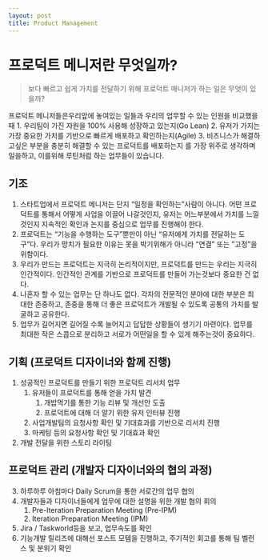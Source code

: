 ```yaml
---
layout: post
title: Product Management
---
```

<script>
  (function(i,s,o,g,r,a,m){i['GoogleAnalyticsObject']=r;i[r]=i[r]||function(){
  (i[r].q=i[r].q||[]).push(arguments)},i[r].l=1*new Date();a=s.createElement(o),
  m=s.getElementsByTagName(o)[0];a.async=1;a.src=g;m.parentNode.insertBefore(a,m)
  })(window,document,'script','https://www.google-analytics.com/analytics.js','ga');

  ga('create', 'UA-105839481-1', 'auto');
  ga('send', 'pageview');
</script>

# 프로덕트 메니저란 무엇일까?
> 보다 빠르고 쉽게 가치를 전달하기 위해 프로덕트 매니저가 하는 일은 무엇이 있을까?

프로덕트 메니저들은우리앞에 놓여있는 일들과 우리의 업무할 수 있는 인원을 비교했을 때
	1. 우리팀이 가진 자원을 100% 사용해 성장하고 있는지(Go Lean)
	2. 유저가 가지는 가장 중요한 가치를 기반으로  빠르게 배포하고 확인하는지(Agile)
	3. 비즈니스가 해결하고싶은 부분을 충분히 해결할 수 있는 프로덕트를 배포하는지
를 가장 위주로 생각하며 일을하고, 이를위해 루틴처럼 하는 업무들이 있습니다.

## 기조
1. 스타트업에서 프로덕트 메니저는 단지 “일정을 확인하는”사람이 아니다. 어떤 프로덕트를 통해서 어떻게 사업을 이끌어 나갈것인지, 유저는 어느부분에서 가치를 느낄 것인지 지속적인 확인과 논지를 중심으로 업무를 진행해야 한다.
2. 프로덕트는 “기능을 수행하는 도구”뿐만이 아닌 “유저에게 가치를 전달하는 도구”다. 우리가 망치가 필요한 이유는 못을 박기위해가 아니라 “연결” 또는 ”고정”을 위함이다.
3. 우리가 만드는 프로덕트는 지극히 논리적이지만, 프로덕트를 만드는 우리는 지극히 인간적이다. 인간적인 관계를 기반으로 프로덕트를 만들어 가는것보다 중요한 건 없다.
4. 나혼자 할 수 있는 업무는 단 하나도 없다. 각자의 전문적인 분야에 대한 부분은 최대한 존중하고, 존중을 통해 더 좋은 프로덕트가 개발될 수 있도록 공통의 가치를 발굴하고 공유한다.
5. 업무가 길어지면 길어질 수록 늘어지고 답답한 상황들이 생기기 마련이다. 업무를 최대한 작은 스콥으로 분리하고 서로가 어떤일을 할 수 있게 해주는것이 중요하다.

## 기획 (프로덕트 디자이너와 함께 진행)
1. 성공적인 프로덕트를 만들기 위한 프로덕트 리서치 업무
	1. 유저들이 프로덕트를 통해 얻을 가치 발견
		1. 개밥먹기를 통한 기능 리뷰 및 개선안 도출
		2. 프로덕트에 대해 더 알기 위한 유저 인터뷰 진행
	2. 사업개발팀의 요청사항 확인 및 기대효과를 기반으로 리서치 진행
	3. 마케팅 등의 요청사항 확인 및 기대효과 확인
2. 개발 전달을 위한 스토리 라이팅

## 프로덕트 관리 (개발자 디자이너와의 협의 과정)
3. 하루하루 아침마다 Daily Scrum을 통한 서로간의 업무 협의
4. 개발자들과 디자이너들에게 업무에 대한 설명을 위한 개발 협의 회의
	1. Pre-Iteration Preparation Meeting (Pre-IPM)
	2.  Iteration Preparation Meeting (IPM)
5. Jira / Taskworld등을 보고, 업무속도를 확인
6. 기능개발 릴리즈에 대해선 포스트 모템을 진행하고, 주기적인 회고를 통해 팀 벨런스 및 분위기 확인

